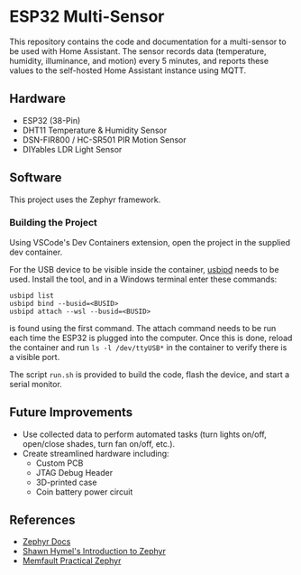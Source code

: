 # ESP32 Multi-Sensor
This repository contains the code and documentation for a multi-sensor to be used with Home Assistant. The sensor records data (temperature, humidity, illuminance, and motion) every 5 minutes, and reports these values to the self-hosted Home Assistant instance using MQTT.

## Hardware
- ESP32 (38-Pin)
- DHT11 Temperature & Humidity Sensor
- DSN-FIR800 / HC-SR501 PIR Motion Sensor
- DIYables LDR Light Sensor

## Software
This project uses the Zephyr framework.

### Building the Project
Using VSCode's Dev Containers extension, open the project in the supplied dev container. 

For the USB device to be visible inside the container, [usbipd](https://github.com/dorssel/usbipd-win) needs to be used. Install the tool, and in a Windows terminal enter these commands:
```
usbipd list
usbipd bind --busid=<BUSID>
usbipd attach --wsl --busid=<BUSID>
```
<BUSID> is found using the first command. The attach command needs to be run each time the ESP32 is plugged into the computer. Once this is done, reload the container and run ```ls -l /dev/ttyUSB*``` in the container to verify there is a visible port.

The script ```run.sh``` is provided to build the code, flash the device, and start a serial monitor.

## Future Improvements
- Use collected data to perform automated tasks (turn lights on/off, open/close shades, turn fan on/off, etc.).
- Create streamlined hardware including:
    - Custom PCB
    - JTAG Debug Header
    - 3D-printed case
    - Coin battery power circuit

## References
- [Zephyr Docs](docs.zephyrproject.org/latest/index.html)
- [Shawn Hymel's Introduction to Zephyr](https://github.com/ShawnHymel/introduction-to-zephyr/tree/main)
- [Memfault Practical Zephyr](https://interrupt.memfault.com/tags#practical-zephyr-series)